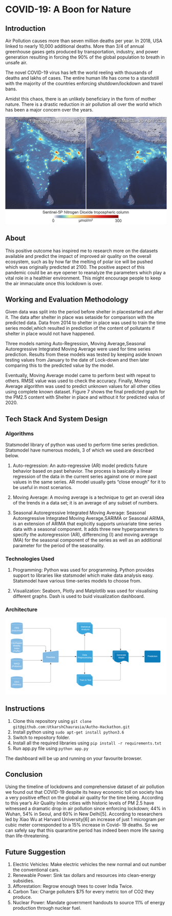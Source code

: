 # COVID-19: A Boon for Nature


## Introduction
Air Pollution causes more than seven million deaths per year. In 2018, USA linked to nearly 10,000 additional deaths. More than 3/4 of annual greenhouse gases gets produced by transportation, industry, and power generation resulting in forcing the 90% of the global population to breath in unsafe air.</br>

The novel COVID-19 virus has left the world reeling with thousands of deaths and lakhs of cases. The entire human life has come to a standstill with the majority of the countries enforcing shutdown/lockdown and travel bans.</br>

Amidst this chaos, there is an unlikely beneficiary in the form of mother nature. There is a drastic reduction in air pollution
all over the world which has been a major concern over the years.

![NO2 concentration over India](images/NO2_con_over_India.jpg)

## About
This positive outcome has inspired me to research more on the datasets available and predict the impact of improved air quality on the overall ecosystem, such as by how far the melting of polar ice will be pushed which was originally predicted at 2100. The positive aspect of this pandemic could be an eye opener to reanalyze the parameters which play a vital role in a healthier environment. This might encourage people to keep the air immaculate once this lockdown is over.

## Working and Evaluation Methodology

Given data was split into the period before shelter in placestarted and after it. The data after shelter in place was setaside for comparison with the predicted data. Data from 2014 to shelter in place was used to train the time series model,which resulted in prediction of the content of pollutants if shelter in place would not have happened.

Three models naming Auto-Regression, Moving Average,Seasonal Autoregressive Integrated Moving Average were used for time series prediction. Results from these models was tested by keeping aside known testing values from January to the date of Lock-down and then later comparing this to the predicted value by the
model.

Eventually, Moving Average model came to perform best with repeat to others. RMSE value was used to check the
accuracy. Finally, Moving Average algorithm was used to predict unknown values for all other cities using complete
known dataset. Figure 7 shows the final predicted graph for the PM2.5 content with Shelter in place and without it for predicted valus of 2020.

## Tech Stack And System Design

### Algorithms

Statsmodel library of python was used to perform time series prediction. Statsmodel have numerous models, 3 of which we used are described below.

1) Auto-regression: An auto-regressive (AR) model predicts future behavior based on past behavior. The process is basically a linear regression of the data in the current series against one or more past values in the same series.
AR model usually gets “close enough” for it to be useful in most scenarios.

2) Moving Average: A moving average is a technique to get an overall idea of the trends in a data set; it is an average of any subset of numbers.

3) Seasonal Autoregressive Integrated Moving Average: Seasonal Autoregressive Integrated Moving Average,SARIMA or Seasonal ARIMA, is an extension of ARIMA that explicitly supports univariate time series data with a seasonal component. It adds three new hyperparameters to specify the autoregression (AR), differencing (I) and moving
average (MA) for the seasonal component of the series as well as an additional parameter for the period of the seasonality.

### Technologies Used

1) Programming: Python was used for programming. Python provides support to libraries like statsmodel which
make data analysis easy. Statsmodel have various time-series models to choose from.

2) Visualization: Seaborn, Plotly and Matplotlib was used for visualising different graphs. Dash is used to buid visualization dashboard.

### Architecture

![Architecture of time series prediction](images/architecture.png)

## Instructions 

1. Clone this repository using `git clone git@github.com:UtkarshChaurasia/Autho-Hackathon.git`
2. Install python using `sudo apt-get install python3.6`
3. Switch to repository folder. 
3. Install all the required libraries using `pip install -r requirements.txt`
4. Run app.py file using `python app.py`

The dashboard will be up and running on your favourite browser.

## Conclusion

Using the timeline of lockdowns and comprehensive dataset of air pollution we found out that COVID-19 despite its heavy economic toll on society has a very positive effect on the global air quality for the time being. According to this year’s Air Quality Index cities with historic levels of PM 2.5 have witnessed a dramatic drop in air pollution since enforcing lockdown; 44% in Wuhan, 54% in Seoul, and 60% in New Delhi[5]. According to researchers led by Xiao Wu at Harvard University[6] an increase of just 1 microgram per cubic meter corresponded to a 15% increase in Covid- 19 deaths. So we can safely say that this quarantine period has indeed been more life saving than life-threatening.

## Future Suggestion

1. Electric Vehicles: Make electric vehicles the new normal and out number the conventional cars.
2. Renewable Power: Sink tax dollars and resources into clean-energy subsidies.
3. Afforestation: Regrow enough trees to cover India Twice.
4. Carbon Tax: Charge polluters $75 for every metric ton of CO2 they produce.
5. Nuclear Power: Mandate government handouts to source 11% of energy production through nuclear fuel.
